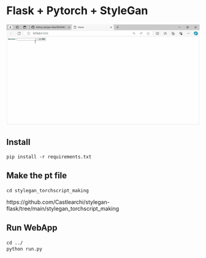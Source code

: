 <h1>Flask + Pytorch + StyleGan</h1>

![image](./Sample.gif)


<h2>Install</h2>

```
pip install -r requirements.txt
```

<h2>Make the pt file</h2>

```
cd stylegan_torchscript_making
```
<p>https://github.com/Castlearchi/stylegan-flask/tree/main/stylegan_torchscript_making</p>
<h2>Run WebApp</h2>

```
cd ../
python run.py
```
